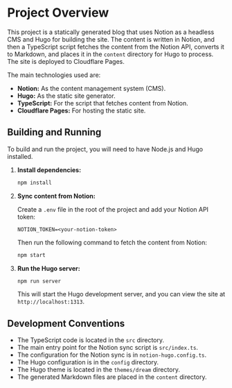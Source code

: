 # Project Overview

This project is a statically generated blog that uses Notion as a headless CMS and Hugo for building the site. The content is written in Notion, and then a TypeScript script fetches the content from the Notion API, converts it to Markdown, and places it in the `content` directory for Hugo to process. The site is deployed to Cloudflare Pages.

The main technologies used are:

*   **Notion:** As the content management system (CMS).
*   **Hugo:** As the static site generator.
*   **TypeScript:** For the script that fetches content from Notion.
*   **Cloudflare Pages:** For hosting the static site.

## Building and Running

To build and run the project, you will need to have Node.js and Hugo installed.

1.  **Install dependencies:**

    ```bash
    npm install
    ```

2.  **Sync content from Notion:**

    Create a `.env` file in the root of the project and add your Notion API token:

    ```
    NOTION_TOKEN=<your-notion-token>
    ```

    Then run the following command to fetch the content from Notion:

    ```bash
    npm start
    ```

3.  **Run the Hugo server:**

    ```bash
    npm run server
    ```

    This will start the Hugo development server, and you can view the site at `http://localhost:1313`.

## Development Conventions

*   The TypeScript code is located in the `src` directory.
*   The main entry point for the Notion sync script is `src/index.ts`.
*   The configuration for the Notion sync is in `notion-hugo.config.ts`.
*   The Hugo configuration is in the `config` directory.
*   The Hugo theme is located in the `themes/dream` directory.
*   The generated Markdown files are placed in the `content` directory.
